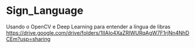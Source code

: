 # Sign_Language
Usando o OpenCV e Deep Learning para entender a língua de libras
https://drive.google.com/drive/folders/1IIAlo4XaZRIWURqAgW7F1rjNn4NhDCEm?usp=sharing
